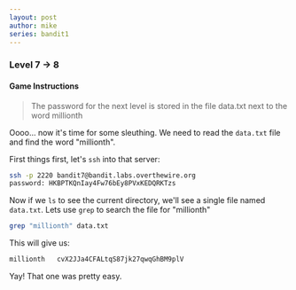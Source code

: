 ```yaml
---
layout: post
author: mike
series: bandit1
---
```


### Level 7 -> 8
#### Game Instructions
>The password for the next level is stored in the file data.txt next to the word millionth

Oooo... now it's time for some sleuthing. We need to read the `data.txt` file and find the word "millionth".

First things first, let's `ssh` into that server:
```bash
ssh -p 2220 bandit7@bandit.labs.overthewire.org
password: HKBPTKQnIay4Fw76bEy8PVxKEDQRKTzs
```
Now if we `ls` to see the current directory, we'll see a single file named `data.txt`. Lets use `grep` to search the file for "millionth"
```bash
grep "millionth" data.txt
```
This will give us:
```bash
millionth	cvX2JJa4CFALtqS87jk27qwqGhBM9plV
```
Yay! That one was pretty easy.
